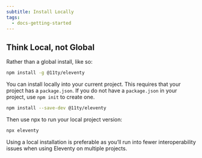 ```yaml
---
subtitle: Install Locally
tags:
  - docs-getting-started
---
```

## Think Local, not Global

Rather than a global install, like so:

```bash
npm install -g @11ty/eleventy
```

You can install locally into your current project. This requires that your project has a `package.json`. If you do not have a `package.json` in your project, use `npm init` to create one.

```bash
npm install --save-dev @11ty/eleventy
```

Then use npx to run your local project version:

```bash
npx eleventy
```

Using a local installation is preferable as you’ll run into fewer interoperability issues when using Eleventy on multiple projects.